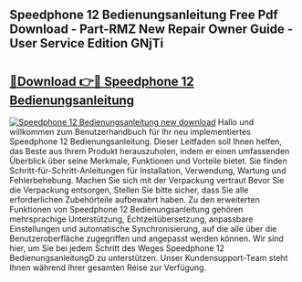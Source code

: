 ## Speedphone 12 Bedienungsanleitung Free Pdf Download - Part-RMZ New Repair Owner Guide - User Service Edition GNjTi

# <h2><a href="http://df1uh6m.blite.top/?on=Speedphone+12+Bedienungsanleitung">🔗Download 👉🔴 Speedphone 12 Bedienungsanleitung</a></h2>

[![Speedphone 12 Bedienungsanleitung new download](https://i.imgur.com/lujVjoI.png)](http://df1uh6m.blite.top/?on=Speedphone+12+Bedienungsanleitung)
Hallo und willkommen zum Benutzerhandbuch für Ihr neu implementiertes Speedphone 12 Bedienungsanleitung. Dieser Leitfaden soll Ihnen helfen, das Beste aus Ihrem Produkt herauszuholen, indem er einen umfassenden Überblick über seine Merkmale, Funktionen und Vorteile bietet. Sie finden Schritt-für-Schritt-Anleitungen für Installation, Verwendung, Wartung und Fehlerbehebung. Machen Sie sich mit der Verpackung vertraut Bevor Sie die Verpackung entsorgen, Stellen Sie bitte sicher, dass Sie alle erforderlichen Zubehörteile aufbewahrt haben. Zu den erweiterten Funktionen von Speedphone 12 Bedienungsanleitung gehören mehrsprachige Unterstützung, Echtzeitübersetzung, anpassbare Einstellungen und automatische Synchronisierung, auf die alle über die Benutzeroberfläche zugegriffen und angepasst werden können. Wir sind hier, um Sie bei jedem Schritt des Weges Speedphone 12 BedienungsanleitungD zu unterstützen. Unser Kundensupport-Team steht Ihnen während Ihrer gesamten Reise zur Verfügung.
